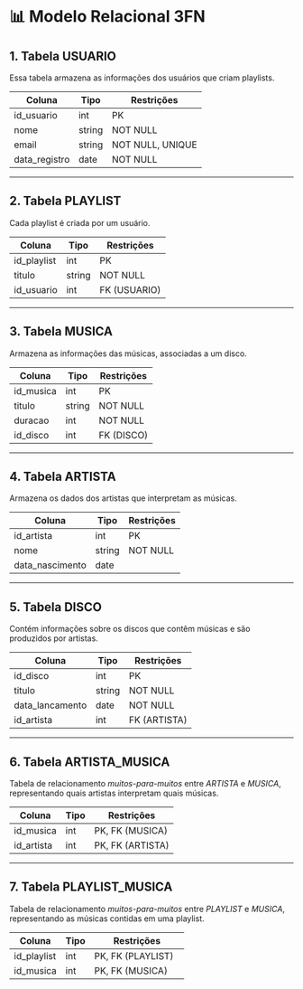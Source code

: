 # 📊 Modelo Relacional 3FN

## 1. Tabela USUARIO
Essa tabela armazena as informações dos usuários que criam playlists.

| Coluna           | Tipo   | Restrições          |
|------------------|--------|---------------------|
| id_usuario      | int    | PK                  |
| nome            | string | NOT NULL            |
| email           | string | NOT NULL, UNIQUE    |
| data_registro   | date   | NOT NULL            |

---

## 2. Tabela PLAYLIST
Cada playlist é criada por um usuário.

| Coluna           | Tipo   | Restrições          |
|------------------|--------|---------------------|
| id_playlist     | int    | PK                  |
| titulo          | string | NOT NULL            |
| id_usuario      | int    | FK (USUARIO)        |

---

## 3. Tabela MUSICA
Armazena as informações das músicas, associadas a um disco.

| Coluna           | Tipo   | Restrições          |
|------------------|--------|---------------------|
| id_musica       | int    | PK                  |
| titulo          | string | NOT NULL            |
| duracao         | int    | NOT NULL            |
| id_disco        | int    | FK (DISCO)          |

---

## 4. Tabela ARTISTA
Armazena os dados dos artistas que interpretam as músicas.

| Coluna           | Tipo   | Restrições          |
|------------------|--------|---------------------|
| id_artista      | int    | PK                  |
| nome            | string | NOT NULL            |
| data_nascimento | date   |                     |

---

## 5. Tabela DISCO
Contém informações sobre os discos que contêm músicas e são produzidos por artistas.

| Coluna           | Tipo   | Restrições          |
|------------------|--------|---------------------|
| id_disco        | int    | PK                  |
| titulo          | string | NOT NULL            |
| data_lancamento | date   | NOT NULL            |
| id_artista      | int    | FK (ARTISTA)        |

---

## 6. Tabela ARTISTA_MUSICA
Tabela de relacionamento *muitos-para-muitos* entre *ARTISTA* e *MUSICA*, representando quais artistas interpretam quais músicas.

| Coluna           | Tipo   | Restrições          |
|------------------|--------|---------------------|
| id_musica       | int    | PK, FK (MUSICA)     |
| id_artista      | int    | PK, FK (ARTISTA)    |

---

## 7. Tabela PLAYLIST_MUSICA
Tabela de relacionamento *muitos-para-muitos* entre *PLAYLIST* e *MUSICA*, representando as músicas contidas em uma playlist.

| Coluna           | Tipo   | Restrições          |
|------------------|--------|---------------------|
| id_playlist     | int    | PK, FK (PLAYLIST)   |
| id_musica       | int    | PK, FK (MUSICA)     |
